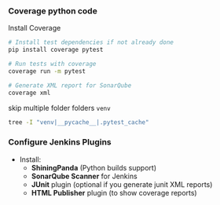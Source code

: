 ### Coverage python code

Install Coverage

```bash
# Install test dependencies if not already done
pip install coverage pytest

# Run tests with coverage
coverage run -m pytest

# Generate XML report for SonarQube
coverage xml

```

skip multiple folder folders `venv`

```bash
tree -I "venv|__pycache__|.pytest_cache"
```

### Configure Jenkins Plugins

- Install:
    -   **ShiningPanda** (Python builds support)
    -   **SonarQube Scanner** for Jenkins
    -   **JUnit** plugin (optional if you generate junit XML reports)
    -   **HTML Publisher** plugin (to show coverage reports)
